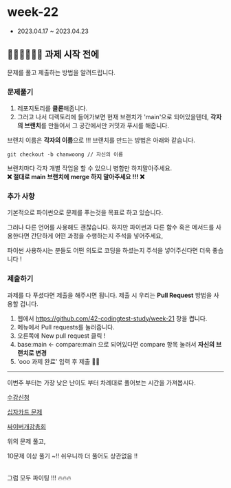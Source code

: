 # week-22

- 2023.04.17 ~ 2023.04.23

## 🧑🏻‍💻👩🏻‍💻 과제 시작 전에

문제를 풀고 제출하는 방법을 알려드립니다.

### 문제풀기

1. 레포지토리를 **클론**해줍니다.
2. 그러고 나서 디렉토리에 들어가보면 현재 브랜치가 'main'으로 되어있을텐데, **각자의 브랜치**를 만들어서 그 공간에서만 커밋과 푸시를 해줍니다.

브랜치 이름은 **각자의 이름**으로 !!! 브랜치를 만드는 방법은 아래와 같습니다.

```git
git checkout -b chanwoong // 자신의 이름
```

브랜치마다 각자 개별 작업을 할 수 있으니 병합만 하지말아주세요.  
**❌ 절대로 main 브랜치에 merge 하지 말아주세요 !!! ❌**

### 추가 사항

기본적으로 파이썬으로 문제를 푸는것을 목표로 하고 있습니다.

그러나 다른 언어를 사용해도 괜찮습니다. 하지만 파이썬과 다른 함수 혹은 메서드를 사용한다면 간단하게 어떤 과정을 수행하는지 주석을 넣어주세요,

파이썬 사용하시는 분들도 어떤 의도로 코딩을 하셨는지 주석을 넣어주신다면 더욱 좋습니다 !

### 제출하기

과제를 다 푸셨다면 제출을 해주시면 됩니다. 제출 시 우리는 **Pull Request** 방법을 사용할 겁니다.

1. 웹에서 https://github.com/42-codingtest-study/week-21 창을 켭니다.
2. 메뉴에서 Pull requests를 눌러줍니다.
3. 오른쪽에 New pull request 클릭 !
4. base:main <- compare:main 으로 되어있다면 compare 항목 눌러서 **자신의 브랜치로 변경**
5. 'ooo 과제 완료' 입력 후 제출 👏🏻

---

이번주 부터는 가장 낮은 난이도 부터 차례대로 풀어보는 시간을 가져봅시다.

[수강신청](https://www.acmicpc.net/problem/13414)

[십자카드 문제](https://www.acmicpc.net/problem/2659)

[싸이버개강총회](https://www.acmicpc.net/problem/19583)

위의 문제 풀고,

10문제 이상 풀기 ~!! 쉬우니까 더 풀어도 상관없음 !!

<br>그럼 모두 파이팅 !!! 🔥🔥🔥
